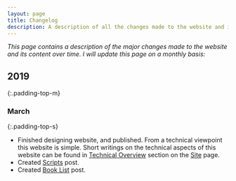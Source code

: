 ```yaml
---
layout: page
title: Changelog
description: A description of all the changes made to the website and its content over time.
---
```


*This page contains a description of the major changes made to the website and its content over time.*
*I will update this page on a monthly basis:*

## 2019
{:.padding-top-m}

### March
{:.padding-top-s}

* Finished designing website, and published. From a technical viewpoint this website is simple.
  Short writings on the technical aspects of this website can be found in [Technical Overview](/site#technical-overview) section on the [Site](/site) page.
* Created [Scripts](/posts/scripts) post.
* Created [Book List](/posts/book-list) post.